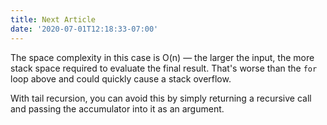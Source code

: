 ```yaml
---
title: Next Article
date: '2020-07-01T12:18:33-07:00'
---
```


The space complexity in this case is O(n) — the larger the input, the more stack space required to evaluate the final result. That's worse than the `for` loop above and could quickly cause a stack overflow.

With tail recursion, you can avoid this by simply returning a recursive call and passing the accumulator into it as an argument.
